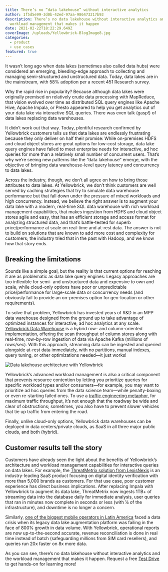 ```yaml
---
title: There’s no “data lakehouse” without interactive analytics
author: 1f5d5e99-3d0b-42ed-97aa-986473217b93
description: There’s no data lakehouse without interactive analytics and the
  workload management that makes it happen
date: 2021-02-22T18:22:29.649Z
coverImage: /uploads/Yellowbrick-BlogImage8.jpg
categories:
  - product
  - use cases
featured: true
---
```

It wasn’t long ago when data lakes (sometimes also called data hubs) were considered an emerging, bleeding-edge approach to collecting and managing semi-structured and unstructured data. Today, data lakes are in the mainstream, with 58% adoption per a recent 451 Research survey. 

Why the rapid rise in popularity? Because although data lakes were originally premised on relatively crude data processing with MapReduce, that vision evolved over time as distributed SQL query engines like Apache Hive, Apache Impala, or Presto appeared to help you get analytics out of your data lake via interactive SQL queries. There was even talk (gasp!) of data lakes replacing data warehouses.

It didn’t work out that way. Today, plentiful research confirmed by Yellowbrick customers tells us that data lakes are endlessly frustrating because they only deliver on half their promise: While on-premises HDFS and cloud object stores are great options for low-cost storage, data lake query engines have failed to meet enterprise needs for interactive, ad hoc queries for more than a relatively small number of concurrent users. That’s why we’re seeing new patterns like the “data lakehouse” emerge, with the objective of bringing data warehouse-level query latency and concurrency to data lakes.

Across the industry, though, we don’t all agree on how to bring those attributes to data lakes. At Yellowbrick, we don’t think customers are well served by caching strategies that try to simulate data warehouse performance but that fall down under the pressure of mixed workloads and high concurrency. Instead, we believe the right answer is to augment your data lake with a modern, real-time SQL data warehouse with rich workload management capabilities, that makes ingestion from HDFS and cloud object stores agile and easy, that has an efficient storage and access format for analyzing structured data, and that’s battle-tested for superb price/performance at scale on real-time and at-rest data. The answer is not to build on solutions that are known to add more cost and complexity for customers; the industry tried that in the past with Hadoop, and we know how that story ends.

## Breaking the limitations

Sounds like a simple goal, but the reality is that current options for reaching it are as problematic as data lake query engines: Legacy approaches are too inflexible for semi- and unstructured data and expensive to own and scale, while cloud-only options have poor or unpredictable price/performance for large-scale data or concurrency needs (and obviously fail to provide an on-premises option for geo-location or other requirements).

To solve that problem, Yellowbrick has invested years of R&D in an MPP data warehouse designed from the ground up to take advantage of optimized instances for interactive, ad hoc analytics at any scale. [Yellowbrick Data Warehouse](https://www.yellowbrick.com/products/data-warehouse/) is a hybrid row- and column-oriented implementation, offering the scan throughput of column stores along with real-time, row-by-row ingestion of data via Apache Kafka (millions of rows/sec). With this approach, streaming data can be ingested and queried alongside at-rest data immediately, with no partitions, manual indexes, query tuning, or other optimizations needed—it just works!

![Data lakehouse architecture with Yellowbrick](/uploads/screen-shot-2021-02-19-at-10.30.38-am.png "Data lakehouse architecture with Yellowbrick")

Yellowbrick’s advanced workload management is also a critical component that prevents resource contention by letting you prioritize queries for specific workload types and/or consumers—for example, you may want to prioritize ad hoc queries from the data science team—while penalty-boxing or even re-starting failed ones. To use a [traffic engineering metaphor](https://www.yellowbrick.com/blog/price-performance-is-the-only-thing-that-matters-in-data-warehousing/), for maximum traffic throughput, it’s not enough that the roadway be wide and clear of obstructions; sometimes, you also have to prevent slower vehicles that tie up traffic from entering the road.

Finally, unlike cloud-only options, Yellowbrick data warehouses can be deployed in data centers/private clouds, as SaaS in all three major public clouds, and both (hybrid).

## Customer results tell the story

Customers have already seen the light about the benefits of Yellowbrick’s architecture and workload management capabilities for interactive queries on data lakes. For example, the [ThreatMetrix solution from LexisNexis](https://www.yellowbrick.com/resources/case-studies/lexisnexis/) is an industry-leading SaaS product focusing on digital identity verification with more than 5,000 brands as customers. For that use case, poor customer experience has direct business implications. After replacing Impala with Yellowbrick to augment its data lake, ThreatMetrix now ingests 1TB+ of streaming data into the database daily for immediate analysis, user queries that ran in minutes now complete in seconds or less (with ¼ of the infrastructure), and downtime is no longer a concern.

Similarly, [one of the biggest mobile operators in Latin America](https://www.yellowbrick.com/resources/case-studies/top-telecom-company/) faced a data crisis when its legacy data lake augmentation platform was failing in the face of 800% growth in data volume. With Yellowbrick, operational reports are now up-to-the-second accurate, revenue reconciliation is done in real time instead of batch (safeguarding millions from SIM card resellers), and queries run 20x faster on 8x more data.

As you can see, there’s no data lakehouse without interactive analytics and the workload management that makes it happen. Request a free [Test Drive](https://www.yellowbrick.com/test-drive/) to get hands-on for learning more!